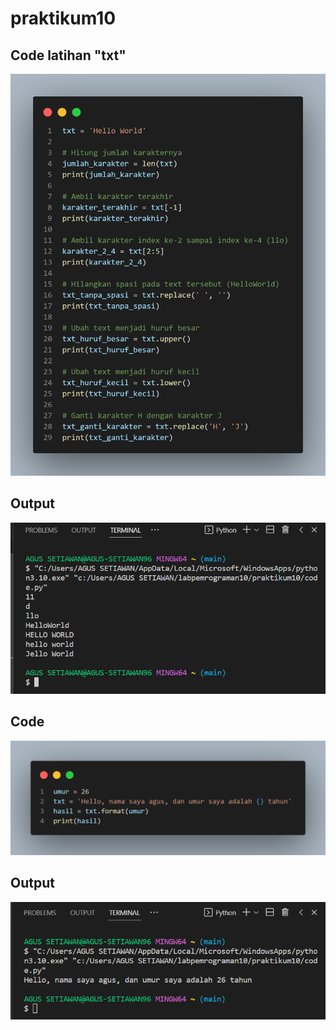 # praktikum10 
## Code latihan "txt"
![gambar](gambar/code1.png)

## Output 
![gambar](gambar/code1a.png)

## Code
![gambar](gambar/code2.png)

## Output
![gambar](gambar/code2a.png)
